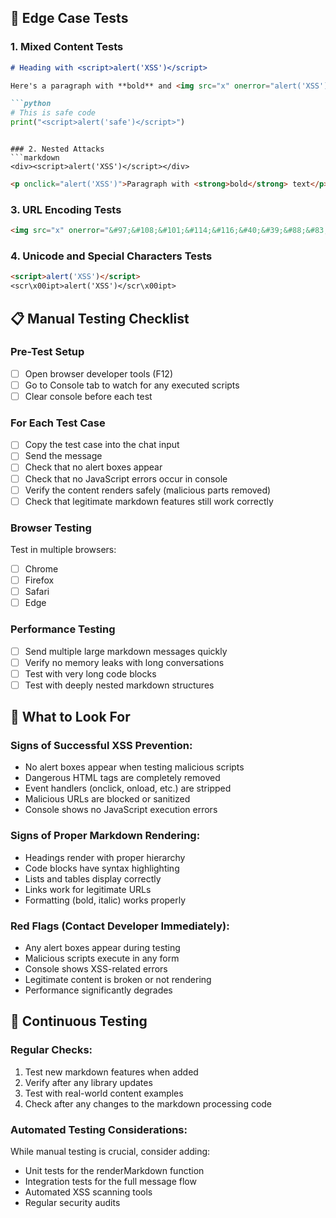 ## 🧪 Edge Case Tests

### 1. Mixed Content Tests
```markdown
# Heading with <script>alert('XSS')</script>

Here's a paragraph with **bold** and <img src="x" onerror="alert('XSS')"> text.

```python
# This is safe code
print("<script>alert('safe')</script>")
```
```

### 2. Nested Attacks
```markdown
<div><script>alert('XSS')</script></div>
```

```markdown
<p onclick="alert('XSS')">Paragraph with <strong>bold</strong> text</p>
```

### 3. URL Encoding Tests
```markdown
<img src="x" onerror="&#97;&#108;&#101;&#114;&#116;&#40;&#39;&#88;&#83;&#83;&#39;&#41;">
```

### 4. Unicode and Special Characters Tests
```markdown
<script>alert('XSS')</script>
<scr\x00ipt>alert('XSS')</scr\x00ipt>
```

## 📋 Manual Testing Checklist

### Pre-Test Setup
- [ ] Open browser developer tools (F12)
- [ ] Go to Console tab to watch for any executed scripts
- [ ] Clear console before each test

### For Each Test Case
- [ ] Copy the test case into the chat input
- [ ] Send the message
- [ ] Check that no alert boxes appear
- [ ] Check that no JavaScript errors occur in console
- [ ] Verify the content renders safely (malicious parts removed)
- [ ] Check that legitimate markdown features still work correctly

### Browser Testing
Test in multiple browsers:
- [ ] Chrome
- [ ] Firefox
- [ ] Safari
- [ ] Edge

### Performance Testing
- [ ] Send multiple large markdown messages quickly
- [ ] Verify no memory leaks with long conversations
- [ ] Test with very long code blocks
- [ ] Test with deeply nested markdown structures

## 🚨 What to Look For

### Signs of Successful XSS Prevention:
- No alert boxes appear when testing malicious scripts
- Dangerous HTML tags are completely removed
- Event handlers (onclick, onload, etc.) are stripped
- Malicious URLs are blocked or sanitized
- Console shows no JavaScript execution errors

### Signs of Proper Markdown Rendering:
- Headings render with proper hierarchy
- Code blocks have syntax highlighting
- Lists and tables display correctly
- Links work for legitimate URLs
- Formatting (bold, italic) works properly

### Red Flags (Contact Developer Immediately):
- Any alert boxes appear during testing
- Malicious scripts execute in any form
- Console shows XSS-related errors
- Legitimate content is broken or not rendering
- Performance significantly degrades

## 🔄 Continuous Testing

### Regular Checks:
1. Test new markdown features when added
2. Verify after any library updates
3. Test with real-world content examples
4. Check after any changes to the markdown processing code

### Automated Testing Considerations:
While manual testing is crucial, consider adding:
- Unit tests for the renderMarkdown function
- Integration tests for the full message flow
- Automated XSS scanning tools
- Regular security audits